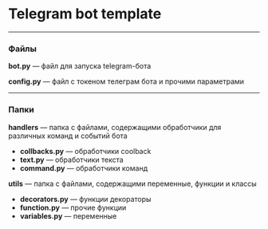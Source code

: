 # Telegram bot template

***

### Файлы

**bot.py** — файл для запуска telegram-бота  

**config.py** — файл с токеном телеграм бота и прочими параметрами  

***

### Папки

**handlers** — папка с файлами, содержащими обработчики для различных команд и событий бота  

  * **collbacks.py** — обработчики coolback
  * **text.py** — обработчики текста
  * **command.py** — обработчики команд  
  
**utils** — папка с файлами, содержащими переменные, функции и классы  

  * **decorators.py** — функции декораторы
  * **function.py** — прочие функции
  * **variables.py** — переменные  
  
